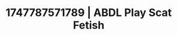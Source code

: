 ---
categories:
- ASMR tingles
- Tradwife
- Artistic control
- Tattooed beauties
- Caressing curves
image: /assets/images/1747787571789.webp
layout: post
seo:
  description: Featured content with sensual ABDL Play, Scat Fetish. HD images available.
  keywords: ABDL Play, Scat Fetish
  og_image: /assets/images/1747787571789.webp
  schema_type: VisualArtwork
tags:
- ABDL Play
- '#1747787571789'
- Scat Fetish
title: 1747787571789 | ABDL Play Scat Fetish
---